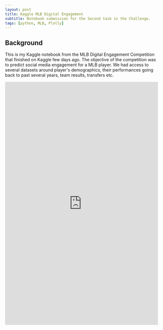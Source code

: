 ```yaml
---
layout: post
title: Kaggle MLB Digital Engagement
subtitle: Notebook submission for the Second task in the Challenge.
tags: [python, MLB, Plotly]
---
```


## Background

This is my Kaggle notebook from the MLB Digital Engagement Competition that finished on Kaggle few days ago. The objective of the competition was to predict social media engagement for a MLB player. We had access to several datasets around player's demographics, their performances going back to past several years, team results, transfers etc. 

<style>
.responsive-wrap iframe{ max-width: 100%;}
</style>
<div class="responsive-wrap">
<!-- this is the embed code provided by Google -->
<iframe src="https://www.kaggle.com/embed/arpitsolanki14/mlb-digital-engagement-data-deep-dive?kernelSessionId=67390720" height="800" style="margin: 0 auto; width: 100%; max-width: 950px;" frameborder="0" scrolling="auto" title="MLB Digital Engagement⚾: Data Deep-Dive 🔍"></iframe>
<!-- Google embed ends -->
</div>


